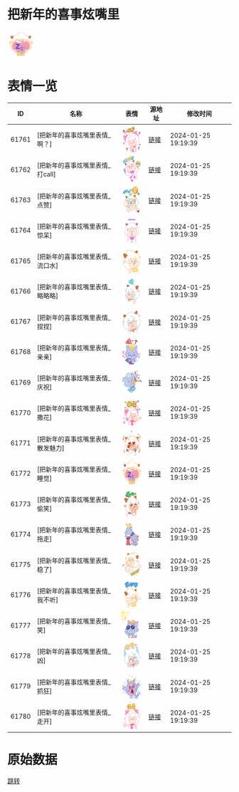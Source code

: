 # 把新年的喜事炫嘴里

<img src="./cover.png" height="60" alt="cover" />

# 表情一览

|ID|名称|表情|源地址|修改时间|
|----|----|----|----|----|
|61761|[把新年的喜事炫嘴里表情_啊？]|<img src="./pic/061761_%5B把新年的喜事炫嘴里表情_啊？%5D.png" height="60" alt="啊？"/>|[链接](https://i0.hdslb.com/bfs/emote/0a5269cdf82b5b563b8dd762330bcb73e06e4fd8.png)|2024-01-25 19:19:39|
|61762|[把新年的喜事炫嘴里表情_打call]|<img src="./pic/061762_%5B把新年的喜事炫嘴里表情_打call%5D.png" height="60" alt="打call"/>|[链接](https://i0.hdslb.com/bfs/emote/077ac0f379043c3e7e6183c8770e1aa641782a6e.png)|2024-01-25 19:19:39|
|61763|[把新年的喜事炫嘴里表情_点赞]|<img src="./pic/061763_%5B把新年的喜事炫嘴里表情_点赞%5D.png" height="60" alt="点赞"/>|[链接](https://i0.hdslb.com/bfs/emote/5a6ac13331485d34a89f3f9d2daf7d9a6fa29aba.png)|2024-01-25 19:19:39|
|61764|[把新年的喜事炫嘴里表情_惊呆]|<img src="./pic/061764_%5B把新年的喜事炫嘴里表情_惊呆%5D.png" height="60" alt="惊呆"/>|[链接](https://i0.hdslb.com/bfs/emote/1aabafc10b5bd163b2d4642d2acdf530e0ade9c9.png)|2024-01-25 19:19:39|
|61765|[把新年的喜事炫嘴里表情_流口水]|<img src="./pic/061765_%5B把新年的喜事炫嘴里表情_流口水%5D.png" height="60" alt="流口水"/>|[链接](https://i0.hdslb.com/bfs/emote/8f7f87510973908c330127d576b90e357f0f890a.png)|2024-01-25 19:19:39|
|61766|[把新年的喜事炫嘴里表情_略略略]|<img src="./pic/061766_%5B把新年的喜事炫嘴里表情_略略略%5D.png" height="60" alt="略略略"/>|[链接](https://i0.hdslb.com/bfs/emote/2a5a0d525744cb5f4079d71ea3cf111a379f3068.png)|2024-01-25 19:19:39|
|61767|[把新年的喜事炫嘴里表情_捏捏]|<img src="./pic/061767_%5B把新年的喜事炫嘴里表情_捏捏%5D.png" height="60" alt="捏捏"/>|[链接](https://i0.hdslb.com/bfs/emote/aecd2050cb16b18e33c361462c67e33dcc04a6ef.png)|2024-01-25 19:19:39|
|61768|[把新年的喜事炫嘴里表情_亲亲]|<img src="./pic/061768_%5B把新年的喜事炫嘴里表情_亲亲%5D.png" height="60" alt="亲亲"/>|[链接](https://i0.hdslb.com/bfs/emote/1eee2aa2b93df6732739c3e543cbe69cc2ef54c2.png)|2024-01-25 19:19:39|
|61769|[把新年的喜事炫嘴里表情_庆祝]|<img src="./pic/061769_%5B把新年的喜事炫嘴里表情_庆祝%5D.png" height="60" alt="庆祝"/>|[链接](https://i0.hdslb.com/bfs/emote/266e2494994c73e5e07f00e388ddf0339b70aca9.png)|2024-01-25 19:19:39|
|61770|[把新年的喜事炫嘴里表情_撒花]|<img src="./pic/061770_%5B把新年的喜事炫嘴里表情_撒花%5D.png" height="60" alt="撒花"/>|[链接](https://i0.hdslb.com/bfs/emote/1e56866852eccda19530f6b7df1d3fa923950e8e.png)|2024-01-25 19:19:39|
|61771|[把新年的喜事炫嘴里表情_散发魅力]|<img src="./pic/061771_%5B把新年的喜事炫嘴里表情_散发魅力%5D.png" height="60" alt="散发魅力"/>|[链接](https://i0.hdslb.com/bfs/emote/a3df0cf85f3cef2b640d207e6f987ab6c6ec2751.png)|2024-01-25 19:19:39|
|61772|[把新年的喜事炫嘴里表情_睡觉]|<img src="./pic/061772_%5B把新年的喜事炫嘴里表情_睡觉%5D.png" height="60" alt="睡觉"/>|[链接](https://i0.hdslb.com/bfs/emote/6a256aa2e94a30c29a1d8a026d14141fbcb3615e.png)|2024-01-25 19:19:39|
|61773|[把新年的喜事炫嘴里表情_偷笑]|<img src="./pic/061773_%5B把新年的喜事炫嘴里表情_偷笑%5D.png" height="60" alt="偷笑"/>|[链接](https://i0.hdslb.com/bfs/emote/388bf3a4fb7deebe8ade70d874faafc3827b1189.png)|2024-01-25 19:19:39|
|61774|[把新年的喜事炫嘴里表情_拖走]|<img src="./pic/061774_%5B把新年的喜事炫嘴里表情_拖走%5D.png" height="60" alt="拖走"/>|[链接](https://i0.hdslb.com/bfs/emote/a43f1f287e4897f8f678b5e6df771432a112a425.png)|2024-01-25 19:19:39|
|61775|[把新年的喜事炫嘴里表情_稳了]|<img src="./pic/061775_%5B把新年的喜事炫嘴里表情_稳了%5D.png" height="60" alt="稳了"/>|[链接](https://i0.hdslb.com/bfs/emote/5d1eabb0042d5d3980c22a405c25121537e7051f.png)|2024-01-25 19:19:39|
|61776|[把新年的喜事炫嘴里表情_我不听]|<img src="./pic/061776_%5B把新年的喜事炫嘴里表情_我不听%5D.png" height="60" alt="我不听"/>|[链接](https://i0.hdslb.com/bfs/emote/35bfe3520c41b6224b381537ff9e70a368717298.png)|2024-01-25 19:19:39|
|61777|[把新年的喜事炫嘴里表情_笑]|<img src="./pic/061777_%5B把新年的喜事炫嘴里表情_笑%5D.png" height="60" alt="笑"/>|[链接](https://i0.hdslb.com/bfs/emote/9bfd04f61b8b0c459e597f37930ff8e2b5525df3.png)|2024-01-25 19:19:39|
|61778|[把新年的喜事炫嘴里表情_凶]|<img src="./pic/061778_%5B把新年的喜事炫嘴里表情_凶%5D.png" height="60" alt="凶"/>|[链接](https://i0.hdslb.com/bfs/emote/edff7c740af1098b45a39aefe21f582f18e2a523.png)|2024-01-25 19:19:39|
|61779|[把新年的喜事炫嘴里表情_抓狂]|<img src="./pic/061779_%5B把新年的喜事炫嘴里表情_抓狂%5D.png" height="60" alt="抓狂"/>|[链接](https://i0.hdslb.com/bfs/emote/9852f6527551e22b5d35caea8af68192580349d4.png)|2024-01-25 19:19:39|
|61780|[把新年的喜事炫嘴里表情_走开]|<img src="./pic/061780_%5B把新年的喜事炫嘴里表情_走开%5D.png" height="60" alt="走开"/>|[链接](https://i0.hdslb.com/bfs/emote/c75de3f972bf3fc63d7908e8e555a358f0758449.png)|2024-01-25 19:19:39|

# 原始数据

[跳转](./raw.json)

